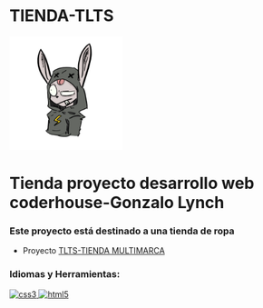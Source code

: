 # TIENDA-TLTS
<img src="images/conejo-sinfondo.png" width=200px height=200px>
<h1 text-align="center">Tienda proyecto desarrollo web coderhouse-Gonzalo Lynch</h1>
<h3 text-align="center">Este proyecto está destinado a una tienda de ropa</h3>

- Proyecto [TLTS-TIENDA MULTIMARCA]( https://imstatikk.github.io/tlts/)

<p text-align="left">
</p>

<h3 text-align="left">Idiomas y Herramientas:</h3>
<p text-align="left"> <a href="https://www.w3schools.com/css/" target="_blank" rel="noreferrer"> <img src="https://raw.githubusercontent. com/devicons/devicon/master/icons/css3/css3-original-wordmark.svg" alt="css3" width="40" height="40"/> </a> <a href="https:// www.w3.org/html/" target="_blank" rel="noreferrer"> <img src="https://raw.githubusercontent.com/devicons/devicon/master/icons/html5/html5-original-wordmark .svg" alt="html5" ancho="40" alto="40"/> </a> </p>

